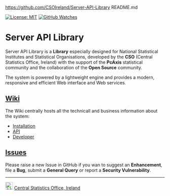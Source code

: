 https://github.com/CSOIreland/Server-API-Library
README.md


[![License: MIT](https://img.shields.io/badge/License-MIT-yellow.svg)](https://opensource.org/licenses/MIT)
[![GitHub Watches](https://img.shields.io/github/watchers/goncaloperes/Project-CodeIgniter-CMS.svg?style=social&label=Watch&maxAge=2592000)](https://github.com/goncaloperes/Project-CodeIgniter-CMS/watchers)

# Server API Library
Server API Library is a **Library** especially designed for National Statistical Institutes and Statistical Organisations, developed by the **CSO** (Central Statistics Office, Ireland) with the support of the **PcAxis** statistical community and the collaboration of the **Open Source** community.

The system is powered by a lightweight engine and provides a modern, responsive and efficient Web interface and Web services.

## [Wiki](https://github.com/CSOIreland/Server-API-Library/wiki)
The Wiki centrally hosts all the technicall and business information about the system:
* [Installation](https://github.com/CSOIreland/Server-API-Library/wiki/Installation)
* [API](https://github.com/CSOIreland/Server-API-Library/wiki/API)
* [Developer](https://github.com/CSOIreland/Server-API-Library/wiki/Developer)

## [Issues](https://github.com/CSOIreland/Server-API-Library/issues/new/choose)
Please raise a new Issue in GitHub if you wan to suggest an **Enhancement**, file a **Bug**, submit a **General Query** or report a **Security Vulnerability**.

***
<img src="https://user-images.githubusercontent.com/5030226/60980383-47ccbf80-a32c-11e9-8572-3c234abcd9fb.png" Title="CSO" alt="CSO" width="24"> [Central Statistics Office, Ireland](https://www.cso.ie/)   
